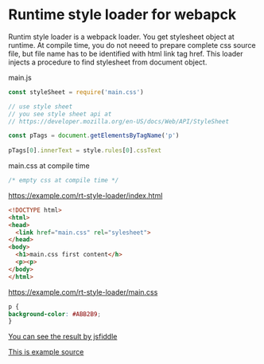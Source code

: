 # Runtime style loader for webapck

Runtim style loader is a webpack loader. You get stylesheet object at runtime. 
At compile time, you do not neeed to prepare complete css source file, but file
name has to be identified with html link tag href.
This loader injects a procedure to find stylesheet from document object. 


main.js
``` javascript
const styleSheet = require('main.css')

// use style sheet
// you see style sheet api at
// https://developer.mozilla.org/en-US/docs/Web/API/StyleSheet

const pTags = document.getElementsByTagName('p')
 
pTags[0].innerText = style.rules[0].cssText
```

main.css at compile time
``` css
/* empty css at compile time */
```

https://example.com/rt-style-loader/index.html
``` html
<!DOCTYPE html>
<html>
<head>
  <link href="main.css" rel="sylesheet">
</head>
<body>
  <h1>main.css first content</h>
  <p><p>
</body>
</html>
```
https://example.com/rt-style-loader/main.css
``` css
p {
background-color: #ABB2B9;
}
```


[You can see the result by jsfiddle](https://jsfiddle.net/toshiyuki_rs/rmq3ujfh/)

[This is example source](tree/master/exp)
